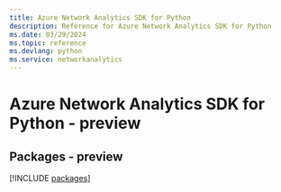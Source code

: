 ```yaml
---
title: Azure Network Analytics SDK for Python
description: Reference for Azure Network Analytics SDK for Python
ms.date: 03/29/2024
ms.topic: reference
ms.devlang: python
ms.service: networkanalytics
---
```

# Azure Network Analytics SDK for Python - preview
## Packages - preview
[!INCLUDE [packages](network-analytics-index.md)]